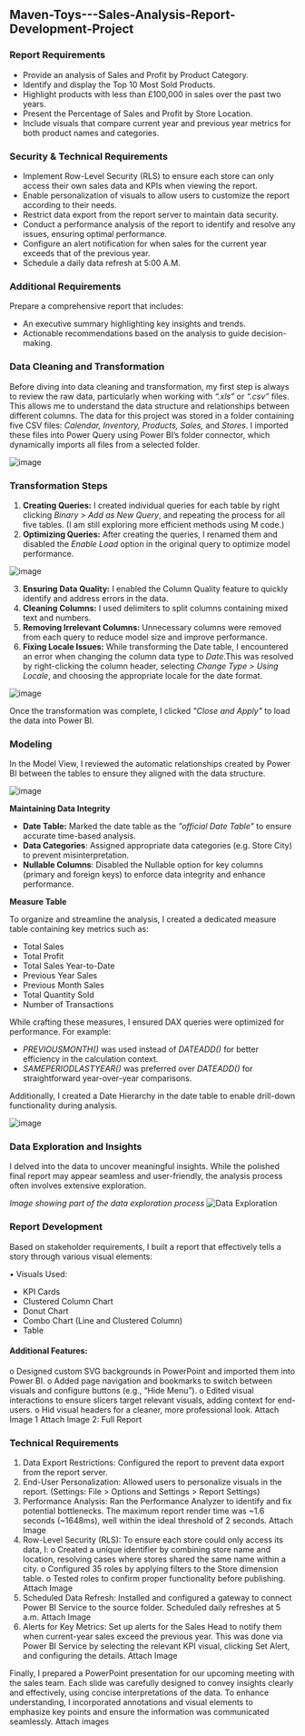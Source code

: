 ## Maven-Toys---Sales-Analysis-Report-Development-Project

### Report Requirements
- Provide an analysis of Sales and Profit by Product Category.
- Identify and display the Top 10 Most Sold Products.
- Highlight products with less than £100,000 in sales over the past two years.
- Present the Percentage of Sales and Profit by Store Location.
- Include visuals that compare current year and previous year metrics for both product names and categories.

### Security & Technical Requirements
- Implement Row-Level Security (RLS) to ensure each store can only access their own sales data and KPIs when viewing the report.
- Enable personalization of visuals to allow users to customize the report according to their needs.
- Restrict data export from the report server to maintain data security.
- Conduct a performance analysis of the report to identify and resolve any issues, ensuring optimal performance.
- Configure an alert notification for when sales for the current year exceeds that of the previous year.
- Schedule a daily data refresh at 5:00 A.M.

### Additional Requirements
Prepare a comprehensive report that includes:
- An executive summary highlighting key insights and trends.
- Actionable recommendations based on the analysis to guide decision-making.

### Data Cleaning and Transformation
Before diving into data cleaning and transformation, my first step is always to review the raw data, particularly when working with *“.xls”* or *“.csv”* files. This allows me to understand the data structure and relationships between different columns.
The data for this project was stored in a folder containing five CSV files: *Calendar, Inventory, Products, Sales,* and *Stores*. I imported these files into Power Query using Power BI’s folder connector, which dynamically imports all files from a selected folder.

![image](https://github.com/user-attachments/assets/4406d0f5-b9cd-4a6d-88e1-9cfb523ca2c6)

### Transformation Steps
1.	**Creating Queries:**
I created individual queries for each table by right clicking *Binary > Add as New Query*, and repeating the process for all five tables. (I am still exploring more efficient methods using M code.) 
2.	**Optimizing Queries:**
After creating the queries, I renamed them and disabled the *Enable Load* option in the original query to optimize model performance.

![image](https://github.com/user-attachments/assets/194ee0e4-e67b-4915-913c-d4be3936ab65)

3.	**Ensuring Data Quality:**
I enabled the Column Quality feature to quickly identify and address errors in the data.
5.	**Cleaning Columns:**
I used delimiters to split columns containing mixed text and numbers.
6.	**Removing Irrelevant Columns:**
Unnecessary columns were removed from each query to reduce model size and improve performance.
7.	**Fixing Locale Issues:**
While transforming the Date table, I encountered an error when changing the column data type to *Date*.This was resolved by right-clicking the column header, selecting *Change Type > Using Locale*, and choosing the appropriate locale for the date format.

![image](https://github.com/user-attachments/assets/2369503d-4dea-458f-a4f6-cff9f6015151)

Once the transformation was complete, I clicked *"Close and Apply"* to load the data into Power BI.

### Modeling
In the Model View, I reviewed the automatic relationships created by Power BI between the tables to ensure they aligned with the data structure.

![image](https://github.com/user-attachments/assets/563b75f9-acc0-46b6-9ed1-4b883bb29e9c)

**Maintaining Data Integrity**

- **Date Table:** Marked the date table as the *"official Date Table"* to ensure accurate time-based analysis.
- **Data Categories**: Assigned appropriate data categories (e.g. Store City) to prevent misinterpretation.
- **Nullable Columns**: Disabled the Nullable option for key columns (primary and foreign keys) to enforce data integrity and enhance performance.

**Measure Table**

To organize and streamline the analysis, I created a dedicated measure table containing key metrics such as:

- Total Sales
- Total Profit
- Total Sales Year-to-Date
- Previous Year Sales
- Previous Month Sales
- Total Quantity Sold
- Number of Transactions

While crafting these measures, I ensured DAX queries were optimized for performance. For example:

- *PREVIOUSMONTH()* was used instead of *DATEADD()* for better efficiency in the calculation context.
- *SAMEPERIODLASTYEAR()* was preferred over *DATEADD()* for straightforward year-over-year comparisons.
  
Additionally, I created a Date Hierarchy in the date table to enable drill-down functionality during analysis.

![image](https://github.com/user-attachments/assets/d03b7b06-122c-4fec-a4ce-ce08c9214643)

### Data Exploration and Insights

I delved into the data to uncover meaningful insights. While the polished final report may appear seamless and user-friendly, the analysis process often involves extensive exploration.

*Image showing part of the data exploration process*  ![Data Exploration](https://github.com/user-attachments/assets/b06cbbdf-d86b-4ad6-991e-f61acb880845)

### Report Development

Based on stakeholder requirements, I built a report that effectively tells a story through various visual elements:

•	Visuals Used:
- KPI Cards
- Clustered Column Chart
- Donut Chart
- Combo Chart (Line and Clustered Column)
- Table

#### Additional Features:

o	Designed custom SVG backgrounds in PowerPoint and imported them into Power BI.
o	Added page navigation and bookmarks to switch between visuals and configure buttons (e.g., “Hide Menu”).
o	Edited visual interactions to ensure slicers target relevant visuals, adding context for end-users.
o	Hid visual headers for a cleaner, more professional look.
Attach Image 1
Attach Image 2: Full Report

### Technical Requirements

1.	Data Export Restrictions:
Configured the report to prevent data export from the report server.
2.	End-User Personalization:
Allowed users to personalize visuals in the report.
(Settings: File > Options and Settings > Report Settings)
3.	Performance Analysis:
Ran the Performance Analyzer to identify and fix potential bottlenecks. The maximum report render time was ~1.6 seconds (~1648ms), well within the ideal threshold of 2 seconds.
Attach Image
4.	Row-Level Security (RLS):
To ensure each store could only access its data, I:
o	Created a unique identifier by combining store name and location, resolving cases where stores shared the same name within a city.
o	Configured 35 roles by applying filters to the Store dimension table.
o	Tested roles to confirm proper functionality before publishing.
Attach Image
5.	Scheduled Data Refresh:
Installed and configured a gateway to connect Power BI Service to the source folder. Scheduled daily refreshes at 5 a.m.
Attach Image
6.	Alerts for Key Metrics:
Set up alerts for the Sales Head to notify them when current-year sales exceed the previous year. This was done via Power BI Service by selecting the relevant KPI visual, clicking Set Alert, and configuring the details.
Attach Image

Finally, I prepared a PowerPoint presentation for our upcoming meeting with the sales team. Each slide was carefully designed to convey insights clearly and effectively, using concise interpretations of the data. To enhance understanding, I incorporated annotations and visual elements to emphasize key points and ensure the information was communicated seamlessly.
Attach images


